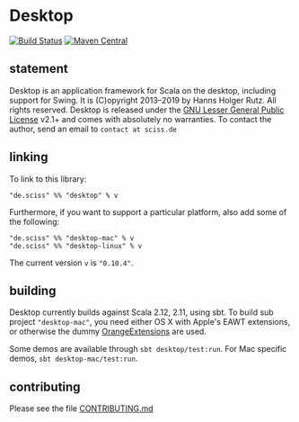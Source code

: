 # Desktop

[![Build Status](https://travis-ci.org/Sciss/Desktop.svg?branch=master)](https://travis-ci.org/Sciss/Desktop)
[![Maven Central](https://maven-badges.herokuapp.com/maven-central/de.sciss/desktop_2.12/badge.svg)](https://maven-badges.herokuapp.com/maven-central/de.sciss/desktop_2.12)

## statement

Desktop is an application framework for Scala on the desktop, including support for Swing.
It is (C)opyright 2013&ndash;2019 by Hanns Holger Rutz. All rights reserved. Desktop is released under
the [GNU Lesser General Public License](https://git.iem.at/sciss/Desktop/raw/master/LICENSE) v2.1+ and comes
with absolutely no warranties. To contact the author, send an email to `contact at sciss.de`

## linking

To link to this library:

    "de.sciss" %% "desktop" % v

Furthermore, if you want to support a particular platform, also add some of the following:

    "de.sciss" %% "desktop-mac" % v
    "de.sciss" %% "desktop-linux" % v

The current version `v` is `"0.10.4"`.

## building

Desktop currently builds against Scala 2.12, 2.11, using sbt. To build sub project `"desktop-mac"`, you need either
OS X with Apple's EAWT extensions, or otherwise the
dummy [OrangeExtensions](http://ymasory.github.io/OrangeExtensions/) are used.

Some demos are available through `sbt desktop/test:run`. For Mac specific demos, `sbt desktop-mac/test:run`.

## contributing

Please see the file [CONTRIBUTING.md](CONTRIBUTING.md)

